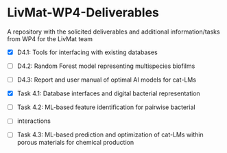 # LivMat-WP4-Deliverables
A repository with the solicited deliverables and additional information/tasks from WP4 for the LivMat team

- [x] D4.1: Tools for interfacing with existing databases
- [ ] D4.2: Random Forest model representing multispecies biofilms
- [ ] D4.3: Report and user manual of optimal AI models for cat-LMs

- [x] Task 4.1: Database interfaces and digital bacterial representation
- [ ] Task 4.2: ML-based feature identification for pairwise bacterial
- [ ] interactions
- [ ] Task 4.3: ML-based prediction and optimization of cat-LMs within
porous materials for chemical production
